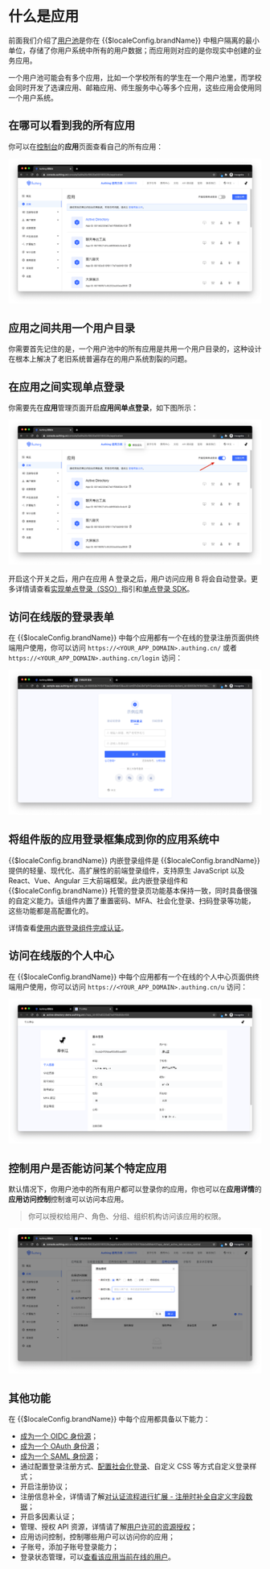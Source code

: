 # 什么是应用

<LastUpdated/>

前面我们介绍了[用户池](./user-pool.md)是你在 {{$localeConfig.brandName}} 中租户隔离的最小单位，存储了你用户系统中所有的用户数据；而应用则对应的是你现实中创建的业务应用。

一个用户池可能会有多个应用，比如一个学校所有的学生在一个用户池里，而学校会同时开发了选课应用、邮箱应用、师生服务中心等多个应用，这些应用会使用同一个用户系统。

## 在哪可以看到我的所有应用

你可以在[控制台](https://console.authing.cn)的**应用**页面查看自己的所有应用：

![](./images/Xnip2021-02-26_10-46-59.png)

## 应用之间共用一个用户目录

你需要首先记住的是，一个用户池中的所有应用是共用一个用户目录的，这种设计在根本上解决了老旧系统普遍存在的用户系统割裂的问题。

## 在应用之间实现单点登录

你需要先在**应用**管理页面开启**应用间单点登录**，如下图所示：

![](./images/Xnip2021-02-26_10-48-40.png)

开启这个开关之后，用户在应用 A 登录之后，用户访问应用 B 将会自动登录。更多详情请查看[实现单点登录（SSO）](/guides/authentication/sso/)指引和[单点登录 SDK](/reference-new/other/sdk-for-sso.md)。

## 访问在线版的登录表单

在 {{$localeConfig.brandName}} 中每个应用都有一个在线的登录注册页面供终端用户使用，你可以访问 `https://<YOUR_APP_DOMAIN>.authing.cn/` 或者 `https://<YOUR_APP_DOMAIN>.authing.cn/login` 访问：

![](./images/Xnip2021-02-26_11-13-39.png)

## 将组件版的应用登录框集成到你的应用系统中

{{$localeConfig.brandName}} 内嵌登录组件是 {{$localeConfig.brandName}} 提供的轻量、现代化、高扩展性的前端登录组件，支持原生 JavaScript 以及 React、Vue、Angular 三大前端框架。此内嵌登录组件和 {{$localeConfig.brandName}} 托管的登录页功能基本保持一致，同时具备很强的自定义能力。该组件内置了重置密码、MFA、社会化登录、扫码登录等功能，这些功能都是高配置化的。

详情查看[使用内嵌登录组件完成认证](/guides/basics/authenticate-first-user/use-embeded-login-component/)。

## 访问在线版的个人中心

在 {{$localeConfig.brandName}} 中每个应用都有一个在线的个人中心页面供终端用户使用，你可以访问 `https://<YOUR_APP_DOMAIN>.authing.cn/u` 访问：

![](./images/Xnip2021-02-26_11-09-29.png)

## 控制用户是否能访问某个特定应用

默认情况下，你用户池中的所有用户都可以登录你的应用，你也可以在**应用详情**的**应用访问控制**控制谁可以访问本应用。

> 你可以授权给用户、角色、分组、组织机构访问该应用的权限。

![](./images/Xnip2021-02-26_11-18-20.png)

## 其他功能

在 {{$localeConfig.brandName}} 中每个应用都具备以下能力：

- [成为一个 OIDC 身份源](/guides/federation/oidc.md)；
- [成为一个 OAuth 身份源](/guides/federation/oauth.md)；
- [成为一个 SAML 身份源](/guides/federation/saml.md)；
- 通过配置登录注册方式、[配置社会化登录](/guides/connections)、自定义 CSS 等方式自定义登录样式；
- 开启注册协议；
- 注册信息补全，详情请了解[对认证流程进行扩展 - 注册时补全自定义字段数据](/guides/authentication/extensibility/user-defined-field.md)；
- 开启多因素认证；
- 管理、授权 API 资源，详情请了解[用户许可的资源授权](/guides/authorization/user-consent-authz.md)；
- 应用访问控制，控制哪些用户可以访问你的应用；
- 子账号，添加子账号登录能力；
- 登录状态管理，可以[查看该应用当前在线的用户](/guides/user/login-state.md)。

